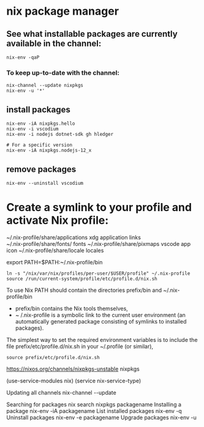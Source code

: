 # nix package manager



##  See what installable packages are currently available in the channel:
```
nix-env -qaP
```

### To keep up-to-date with the channel:
```
nix-channel --update nixpkgs
nix-env -u '*'
```

## install packages
```
nix-env -iA nixpkgs.hello
nix-env -i vscodium
nix-env -i nodejs dotnet-sdk gh hledger 

# For a specific version
nix-env -iA nixpkgs.nodejs-12_x 
```

## remove packages
```
nix-env --uninstall vscodium
```


# Create a symlink to your profile and activate Nix profile:

~/.nix-profile/share/applications   xdg application links      
~/.nix-profile/share/fonts/         fonts
~/.nix-profile/share/pixmaps        vscode app icon
~/.nix-profile/share/locale         locales

export PATH=$PATH:~/.nix-profile/bin

```
ln -s "/nix/var/nix/profiles/per-user/$USER/profile" ~/.nix-profile
source /run/current-system/profile/etc/profile.d/nix.sh
```

To use Nix PATH should contain the directories prefix/bin and ~/.nix-profile/bin 
- prefix/bin contains the Nix tools themselves, 
- ~ /.nix-profile is a symbolic link to the current user environment  (an automatically generated package consisting of symlinks to installed packages). 

The simplest way to set the required environment variables is to include the file prefix/etc/profile.d/nix.sh in your ~/.profile (or similar), 
```
source prefix/etc/profile.d/nix.sh
```


https://nixos.org/channels/nixpkgs-unstable nixpkgs 



(use-service-modules nix)
(service nix-service-type)

Updating all channels	nix-channel --update



Searching for packages	nix search nixpkgs packagename
Installing a package	nix-env -iA packagename
List installed packages	nix-env -q
Uninstall packages	nix-env -e packagename
Upgrade packages	nix-env -u



